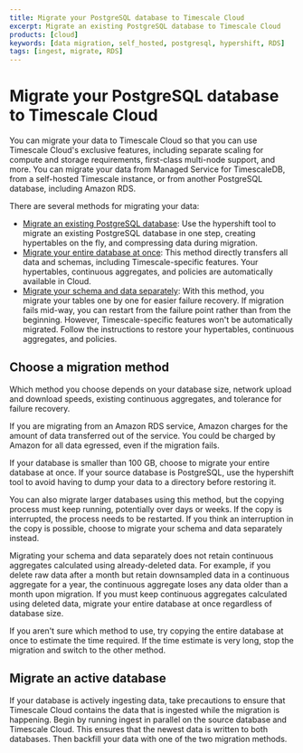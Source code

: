 ```yaml
---
title: Migrate your PostgreSQL database to Timescale Cloud
excerpt: Migrate an existing PostgreSQL database to Timescale Cloud
products: [cloud]
keywords: [data migration, self_hosted, postgresql, hypershift, RDS]
tags: [ingest, migrate, RDS]
---
```


# Migrate your PostgreSQL database to Timescale Cloud

You can migrate your data to Timescale Cloud so that you can use Timescale
Cloud's exclusive features, including separate scaling for compute and storage
requirements, first-class multi-node support, and more. You can migrate your
data from Managed Service for TimescaleDB, from a self-hosted Timescale
instance, or from another PostgreSQL database, including Amazon RDS.

There are several methods for migrating your data:

*   [Migrate an existing PostgreSQL database][hypershift]: Use the
    hypershift tool to migrate an existing PostgreSQL database in one step,
    creating hypertables on the fly, and compressing data during migration.
*   [Migrate your entire database at once][migrate-entire]: This method
    directly transfers all data and schemas, including Timescale-specific
    features. Your hypertables, continuous aggregates, and policies are
    automatically available in Cloud.
*   [Migrate your schema and data separately][migrate-separately]: With this
    method, you migrate your tables one by one for easier failure recovery. If
    migration fails mid-way, you can restart from the failure point rather than
    from the beginning. However, Timescale-specific features won't be
    automatically migrated. Follow the instructions to restore your hypertables,
    continuous aggregates, and policies.

## Choose a migration method

Which method you choose depends on your database size, network upload and
download speeds, existing continuous aggregates, and tolerance for failure
recovery.

<Highlight type="note">
If you are migrating from an Amazon RDS service, Amazon charges for the amount
of data transferred out of the service. You could be charged by Amazon for all
data egressed, even if the migration fails.
</Highlight>

If your database is smaller than 100&nbsp;GB, choose to migrate your entire
database at once. If your source database is PostgreSQL, use the hypershift
tool to avoid having to dump your data to a directory before restoring it.

You can also migrate larger databases using this method, but
the copying process must keep running, potentially over days or weeks. If the
copy is interrupted, the process needs to be restarted. If you think an
interruption in the copy is possible, choose to migrate your schema and data
separately instead.

<Highlight type="warning">
Migrating your schema and data separately does not retain continuous aggregates
calculated using already-deleted data. For example, if you delete raw data after
a month but retain downsampled data in a continuous aggregate for a year, the
continuous aggregate loses any data older than a month upon migration. If you
must keep continuous aggregates calculated using deleted data, migrate your
entire database at once regardless of database size.
</Highlight>

If you aren't sure which method to use, try copying the entire database at once
to estimate the time required. If the time estimate is very long, stop the
migration and switch to the other method.

## Migrate an active database

If your database is actively ingesting data, take precautions to ensure that
Timescale Cloud contains the data that is ingested while the migration is
happening. Begin by running ingest in parallel on the source database and
Timescale Cloud. This ensures that the newest data is written to both databases.
Then backfill your data with one of the two migration methods.

[migrate-entire]: /use-timescale/:currentVersion:/migrate-db/entire-database/
[migrate-separately]: /use-timescale/:currentVersion:/migrate-db/schema-then-data/
[hypershift]: /use-timescale/:currentVersion:/migrate-db/hypershift/
